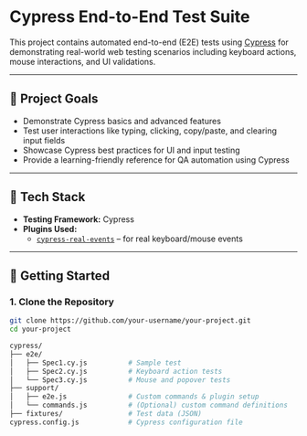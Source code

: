 # Cypress End-to-End Test Suite

This project contains automated end-to-end (E2E) tests using [Cypress](https://www.cypress.io/) for demonstrating real-world web testing scenarios including keyboard actions, mouse interactions, and UI validations.

---

## 📌 Project Goals

- Demonstrate Cypress basics and advanced features
- Test user interactions like typing, clicking, copy/paste, and clearing input fields
- Showcase Cypress best practices for UI and input testing
- Provide a learning-friendly reference for QA automation using Cypress

---

## 🧰 Tech Stack

- **Testing Framework:** Cypress
- **Plugins Used:**  
  - [`cypress-real-events`](https://github.com/dmtrKovalenko/cypress-real-events) – for real keyboard/mouse events

---

## 🚀 Getting Started

### 1. Clone the Repository

```bash
git clone https://github.com/your-username/your-project.git
cd your-project

cypress/
├── e2e/
│   ├── Spec1.cy.js          # Sample test
│   ├── Spec2.cy.js          # Keyboard action tests
│   └── Spec3.cy.js          # Mouse and popover tests
├── support/
│   ├── e2e.js               # Custom commands & plugin setup
│   └── commands.js          # (Optional) custom command definitions
├── fixtures/                # Test data (JSON)
cypress.config.js            # Cypress configuration file
